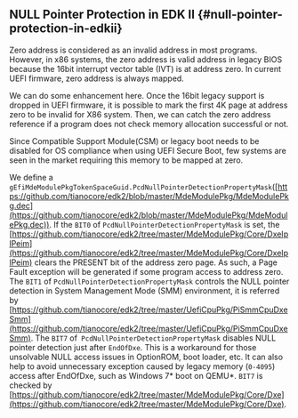 <!--- @file
  Additional Overflow Detection file: -NULL Pointer Protection in EDKII

  Copyright (c) 2018, Intel Corporation. All rights reserved.<BR>

  Redistribution and use in source (original document form) and 'compiled'
  forms (converted to PDF, epub, HTML and other formats) with or without
  modification, are permitted provided that the following conditions are met:

  1) Redistributions of source code (original document form) must retain the
     above copyright notice, this list of conditions and the following
     disclaimer as the first lines of this file unmodified.

  2) Redistributions in compiled form (transformed to other DTDs, converted to
     PDF, epub, HTML and other formats) must reproduce the above copyright
     notice, this list of conditions and the following disclaimer in the
     documentation and/or other materials provided with the distribution.

  THIS DOCUMENTATION IS PROVIDED BY TIANOCORE PROJECT "AS IS" AND ANY EXPRESS OR
  IMPLIED WARRANTIES, INCLUDING, BUT NOT LIMITED TO, THE IMPLIED WARRANTIES OF
  MERCHANTABILITY AND FITNESS FOR A PARTICULAR PURPOSE ARE DISCLAIMED. IN NO
  EVENT SHALL TIANOCORE PROJECT  BE LIABLE FOR ANY DIRECT, INDIRECT, INCIDENTAL,
  SPECIAL, EXEMPLARY, OR CONSEQUENTIAL DAMAGES (INCLUDING, BUT NOT LIMITED TO,
  PROCUREMENT OF SUBSTITUTE GOODS OR SERVICES; LOSS OF USE, DATA, OR PROFITS;
  OR BUSINESS INTERRUPTION) HOWEVER CAUSED AND ON ANY THEORY OF LIABILITY,
  WHETHER IN CONTRACT, STRICT LIABILITY, OR TORT (INCLUDING NEGLIGENCE OR
  OTHERWISE) ARISING IN ANY WAY OUT OF THE USE OF THIS DOCUMENTATION, EVEN IF
  ADVISED OF THE POSSIBILITY OF SUCH DAMAGE.

-->

## NULL Pointer Protection in EDK II {#null-pointer-protection-in-edkii}

Zero address is considered as an invalid address in most programs. However, in x86 systems, the zero address is valid address in legacy BIOS because the 16bit interrupt vector table (IVT) is at address zero. In current UEFI firmware, zero address is always mapped.

We can do some enhancement here. Once the 16bit legacy support is dropped in UEFI firmware, it is possible to mark the first 4K page at address zero to be invalid for X86 system. Then, we can catch the zero address reference if a program does not check memory allocation successful or not.

Since Compatible Support Module(CSM) or legacy boot needs to be disabled for OS compliance when using UEFI Secure Boot, few systems are seen in the market requiring this memory to be mapped at zero.

We define a `gEfiMdeModulePkgTokenSpaceGuid.PcdNullPointerDetectionPropertyMask`([https://github.com/tianocore/edk2/blob/master/MdeModulePkg/MdeModulePkg.dec](https://github.com/tianocore/edk2/blob/master/MdeModulePkg/MdeModulePkg.dec)). If the `BIT0` of `PcdNullPointerDetectionPropertyMask` is set, the [https://github.com/tianocore/edk2/tree/master/MdeModulePkg/Core/DxeIplPeim](https://github.com/tianocore/edk2/tree/master/MdeModulePkg/Core/DxeIplPeim) clears the PRESENT bit of the address zero page. As such, a Page Fault exception will be generated if some program access to address zero. The `BIT1` of `PcdNullPointerDetectionPropertyMask` controls the NULL pointer detection in System Management Mode (SMM) environment, it is referred by [https://github.com/tianocore/edk2/tree/master/UefiCpuPkg/PiSmmCpuDxeSmm](https://github.com/tianocore/edk2/tree/master/UefiCpuPkg/PiSmmCpuDxeSmm). The `BIT7` of` PcdNullPointerDetectionPropertyMask` disables NULL pointer detection just after `EndOfDxe`. This is a workaround for those unsolvable NULL access issues in OptionROM, boot loader, etc. It can also help to avoid unnecessary exception caused by legacy memory (`0-4095`) access after EndOfDxe, such as Windows 7\* boot on QEMU*. `BIT7` is checked by [https://github.com/tianocore/edk2/tree/master/MdeModulePkg/Core/Dxe](https://github.com/tianocore/edk2/tree/master/MdeModulePkg/Core/Dxe).
